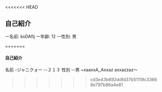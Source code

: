 <<<<<<< HEAD
## 自己紹介
ー名前:
koDAfij
ー年齢:
12
ー性別:
男

=======
#### 自己紹介
名前
-ジャニクォー
--２１３
性別
--男
~xaaxxA,,Axxaz
axxazzaz〜
>>>>>>> cd3e43b692ddfd37b51119c33668e797b86a4e81
